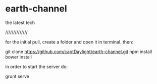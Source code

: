 earth-channel
=============

the latest tech

//////////////

for the initial pull, create a folder and open it in terminal. then:

  git clone https://github.com/captDaylight/earth-channel.git
  npm install
  bower install
  
in order to start the server do:

  grunt serve
